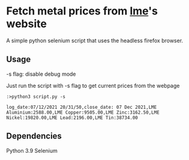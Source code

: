 # Fetch metal prices from [lme](https://www.lme.com/)'s website

A simple python selenium script that uses the headless firefox browser.

## Usage

-s flag: disable debug mode

Just run the script with -s flag to get current prices from the webpage
```
:>python3 script.py -s

log_date:07/12/2021 20/31/50,close_date: 07 Dec 2021,LME Aluminium:2588.00,LME Copper:9505.00,LME Zinc:3162.50,LME Nickel:19820.00,LME Lead:2196.00,LME Tin:38734.00
```

## Dependencies

Python 3.9
Selenium